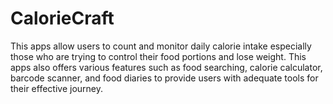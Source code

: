 # CalorieCraft
This apps allow users to count and monitor daily calorie intake especially those who are trying to control their food portions and lose weight. This apps also offers various features such as food searching, calorie calculator, barcode scanner, and food diaries to provide users with adequate tools for their effective journey.
